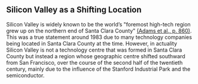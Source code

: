 <section id="test">

# Silicon Valley as a Shifting Location

Silicon Valley is widely known to be the world’s "foremost high-tech region grew up on the northern end of Santa Clara County" [(Adams et al., p. 860)](https://www.tandfonline.com/doi/full/10.1080/00076791.2017.1346612). This was a true statement around 1983 due to many technology companies being located in Santa Clara County at the time. However, in actuality Silicon Valley is not a technology centre that was formed in Santa Clara County but instead a region whose geographic centre shifted southward from San Francisco, over the course of the second half of the twentieth century, mainly due to the influence of the Stanford Industrial Park and the semiconductor.

</section>
